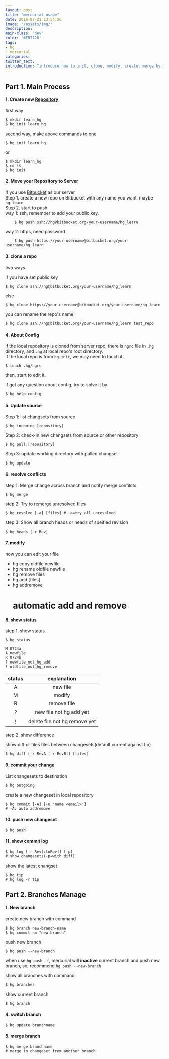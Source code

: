 ```yaml
---
layout: post
title: "mercurial usage"
date: 2016-07-21 13:54:26
image: '/assets/img/'
description:
main-class: "dev"
color: '#EB7728'
tags:
- hg
- mercurial
categories:
twitter_text:
introduction: "introduce how to init, clone, modify, create, merge by mercurial, this just a process"
---
```


## Part 1.  Main Process

#### 1. Create new [Repository](http://translate.google.cn/#en/zh-CN/repository)

first way    

    $ mkdir learn_hg
    $ hg init learn_hg

second way, make above commands to one

    $ hg init learn_hg

or    
    
    $ mkdir learn_hg
    $ cd !$
    $ hg init

#### 2. Move your Repository to Server

If you use [Bitbucket](bitbucket.org) as our server    
Step 1. create a new repo on Bitbucket with any name you want, maybe `hg_learn`   
Step 2. start to push      
way 1: ssh, remember to add your public key.

        $ hg push ssh://hg@bitbucket.org/your-username/hg_learn

way 2: https, need password

        $ hg push https://your-username@bitbucket.org/your-username/hg_learn

#### 3. clone a repo

two ways

if you have set public key

    $ hg clone ssh://hg@bitbucket.org/your-username/hg_learn

else

    $ hg clone https://your-username@bitbucket.org/your-username/hg_learn

you can rename the repo's name

    $ hg clone ssh://hg@bitbucket.org/your-username/hg_learn test_repo    

#### 4. About Config
    
if the local repository is cloned from server repo, there is `hgrc` file in `.hg` directory, and `.hg` at local repo's root directory.    
if the local repo is from `hg init`, we may need to touch it.

    $ touch .hg/hgrc

then, start to edit it.

if got any question about config, try to solve it by

    $ hg help config

#### 5. Update source

Step 1: list changsets from source

    $ hg incoming [repository]

Step 2: check-in new changsets from source or other repository

    $ hg pull [repository]

Step 3: update working directory with pulled changset

    $ hg update 

#### 6. resolve conflicts

step 1: Merge change across branch and notify merge confilcts

    $ hg merge 

step 2: Try to remerge unresolved files

    $ hg resolve [-a] [files] # -a=try all unresolved

step 3: Show all branch heads or heads of speified revision

    $ hg heads [-r Rev]

#### 7. modify

now you can edit your file    

- hg copy oldfile newfile
- hg rename oldfile newfile
- hg remove files
- hg add [files]
- hg addremove    
    # automatic add and remove

#### 8. show status

step 1. show status

    $ hg status

    M 0724a
    A newfile
    R 0724b
    ? newfile_not_hg_add
    ! oldfile_not_hg_remove

|status  |  explanation|
|:--------:| :------------: |
|A | new file|
|M | modify |
|R | remove file|
|？ | new file not hg add yet |
|！| delete file not hg remove yet|

step 2. show difference

show diff or files files between changesets(default current against tip)

    $ hg diff [-r RevA [-r RevB]] [files]

#### 9. commit your change

List changesets to destination

    $ hg outgoing

create a new changeset in local repository

    $ hg commit [-A] [-u 'name <email>']
    # -A: auto addremove

#### 10. push new changeset

    $ hg push

#### 11. show commit log

    $ hg log [-r Rev[:toRev]] [-p]
    # show changesets(-p=with diff)

show the latest changset
 

    $ hg tip
    # hg log -r tip

## Part 2. Branches Manage

#### 1. New branch

create new branch with command

    $ hg branch new-branch-name
    $ hg commit -m "new branch"

push new branch
    
    $ hg push --new-branch

when use `hg push -f`, mercurial will  __inactive__ current branch and push new branch, so, recommend `hg push --new-branch`

show all branches with command 

    $ hg branches


show current branch

    $ hg branch

#### 4. switch branch

    $ hg update branchname

#### 5. merge branch

    $ hg merge branchname
    # merge in changeset from another branch


